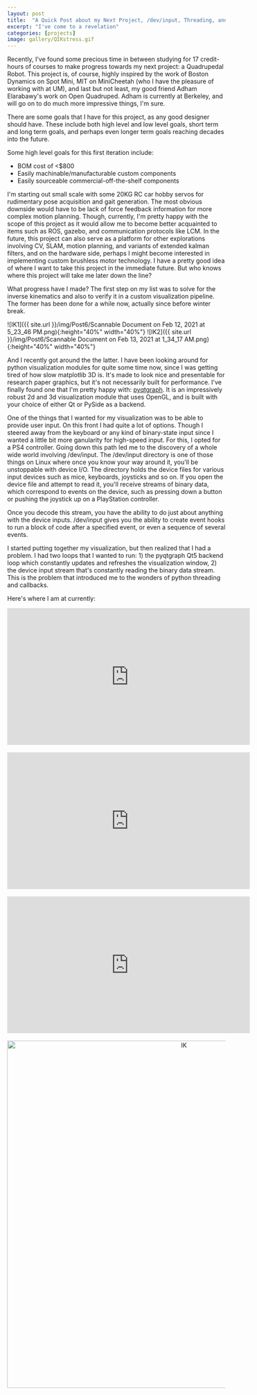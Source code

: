 ```yaml
---
layout: post
title:  "A Quick Post about my Next Project, /dev/input, Threading, and Visualization in Python"
excerpt: "I've come to a revelation"
categories: [projects]
image: gallery/QIKstress.gif
---
```


Recently, I've found some precious time in between studying for 17 credit-hours of courses to make progress towards my next project: a Quadrupedal Robot. This project is, of course, highly inspired by the work of Boston Dynamics on Spot Mini, MIT on MiniCheetah (who I have the pleasure of working with at UM), and last but not least, my good friend Adham Elarabawy's work on Open Quadruped. Adham is currently at Berkeley, and will go on to do much more impressive things, I'm sure.

There are some goals that I have for this project, as any good designer should have. These include both high level and low level goals, short term and long term goals, and perhaps even longer term goals reaching decades into the future.

Some high level goals for this first iteration include:
* BOM cost of <$800
* Easily machinable/manufacturable custom components
* Easily sourceable commercial-off-the-shelf components

I'm starting out small scale with some 20KG RC car hobby servos for rudimentary pose acquisition and gait generation. The most obvious downside would have to be lack of force feedback information for more complex motion planning. Though, currently, I'm pretty happy with the scope of this project as it would allow me to become better acquainted to items such as ROS, gazebo, and communication protocols like LCM. In the future, this project can also serve as a platform for other explorations involving CV, SLAM, motion planning, and variants of extended kalman filters, and on the hardware side, perhaps I might become interested in implementing custom brushless motor technology. I have a pretty good idea of where I want to take this project in the immediate future. But who knows where this project will take me later down the line?

What progress have I made? The first step on my list was to solve for the inverse kinematics and also to verify it in a custom visualization pipeline. The former has been done for a while now, actually since before winter break.

![IK1]({{ site.url }}/img/Post6/Scannable Document on Feb 12, 2021 at 5_23_46 PM.png){:height="40%" width="40%"}
![IK2]({{ site.url }}/img/Post6/Scannable Document on Feb 13, 2021 at 1_34_17 AM.png){:height="40%" width="40%"}

And I recently got around the the latter. I have been looking around for python visualization modules for quite some time now, since I was getting tired of how slow matplotlib 3D is. It's made to look nice and presentable for research paper graphics, but it's not necessarily built for performance. I've finally found one that I'm pretty happy with: [pyqtgraph](http://www.pyqtgraph.org/). It is an impressively robust 2d and 3d visualization module that uses OpenGL, and is built with your choice of either Qt or PySide as a backend.

One of the things that I wanted for my visualization was to be able to provide user input. On this front I had quite a lot of options. Though I steered away from the keyboard or any kind of binary-state input since I wanted a little bit more ganularity for high-speed input. For this, I opted for a PS4 controller. Going down this path led me to the discovery of a whole wide world involving /dev/input. The /dev/input directory is one of those things on Linux where once you know your way around it, you'll be unstoppable with device I/O. The directory holds the device files for various input devices such as mice, keyboards, joysticks and so on. If you open the device file and attempt to read it, you'll receive streams of binary data, which correspond to events on the device, such as pressing down a button or pushing the joystick up on a PlayStation controller.

Once you decode this stream, you have the ability to do just about anything with the device inputs. /dev/input gives you the ability to create event hooks to run a block of code after a specified event, or even a sequence of several events.

I started putting together my visualization, but then realized that I had a problem. I had two loops that I wanted to run: 1) the pyqtgraph Qt5 backend loop which constantly updates and refreshes the visualization window, 2) the device input stream that's constantly reading the binary data stream. This is the problem that introduced me to the wonders of python threading and callbacks.

Here's where I am at currently:
<div align="center"><iframe width="560" height="315" src="https://www.youtube.com/embed/fkbPEBkFw38" frameborder="0" allow="accelerometer; autoplay; clipboard-write; encrypted-media; gyroscope; picture-in-picture" allowfullscreen></iframe></div>
<br>
<div align="center"><iframe width="560" height="315" src="https://www.youtube.com/embed/RiKDt2fboVg" frameborder="0" allow="accelerometer; autoplay; clipboard-write; encrypted-media; gyroscope; picture-in-picture" allowfullscreen></iframe></div>
<br>
<div align="center"><iframe width="560" height="315" src="https://www.youtube.com/embed/Qadp65k-Nd0" frameborder="0" allow="accelerometer; autoplay; clipboard-write; encrypted-media; gyroscope; picture-in-picture" allowfullscreen></iframe></div>
<br>
<div align="center">
  <img src="{{ site.url }}/img/robots/IK.gif" alt="IK" width="800px">
</div>
